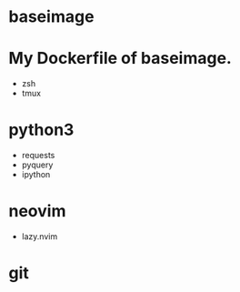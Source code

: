 # baseimage

# My Dockerfile of baseimage.
- zsh
- tmux

# python3
- requests
- pyquery
- ipython

# neovim
- lazy.nvim

# git
